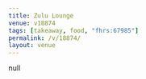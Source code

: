 ```yaml
---
title: Zulu Lounge
venue: v18874
tags: [takeaway, food, "fhrs:67985"]
permalink: /v/18874/
layout: venue
---
```

null